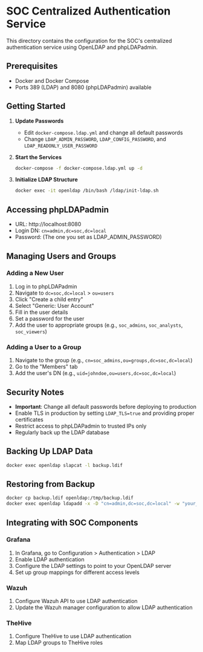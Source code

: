 # SOC Centralized Authentication Service

This directory contains the configuration for the SOC's centralized authentication service using OpenLDAP and phpLDAPadmin.

## Prerequisites

- Docker and Docker Compose
- Ports 389 (LDAP) and 8080 (phpLDAPadmin) available

## Getting Started

1. **Update Passwords**
   - Edit `docker-compose.ldap.yml` and change all default passwords
   - Change `LDAP_ADMIN_PASSWORD`, `LDAP_CONFIG_PASSWORD`, and `LDAP_READONLY_USER_PASSWORD`

2. **Start the Services**
   ```bash
   docker-compose -f docker-compose.ldap.yml up -d
   ```

3. **Initialize LDAP Structure**
   ```bash
   docker exec -it openldap /bin/bash /ldap/init-ldap.sh
   ```

## Accessing phpLDAPadmin

- URL: http://localhost:8080
- Login DN: `cn=admin,dc=soc,dc=local`
- Password: (The one you set as LDAP_ADMIN_PASSWORD)

## Managing Users and Groups

### Adding a New User

1. Log in to phpLDAPadmin
2. Navigate to `dc=soc,dc=local` > `ou=users`
3. Click "Create a child entry"
4. Select "Generic: User Account"
5. Fill in the user details
6. Set a password for the user
7. Add the user to appropriate groups (e.g., `soc_admins`, `soc_analysts`, `soc_viewers`)

### Adding a User to a Group

1. Navigate to the group (e.g., `cn=soc_admins,ou=groups,dc=soc,dc=local`)
2. Go to the "Members" tab
3. Add the user's DN (e.g., `uid=johndoe,ou=users,dc=soc,dc=local`)

## Security Notes

- **Important**: Change all default passwords before deploying to production
- Enable TLS in production by setting `LDAP_TLS=true` and providing proper certificates
- Restrict access to phpLDAPadmin to trusted IPs only
- Regularly back up the LDAP database

## Backing Up LDAP Data

```bash
docker exec openldap slapcat -l backup.ldif
```

## Restoring from Backup

```bash
docker cp backup.ldif openldap:/tmp/backup.ldif
docker exec openldap ldapadd -x -D "cn=admin,dc=soc,dc=local" -w "your_admin_password" -f /tmp/backup.ldif
```

## Integrating with SOC Components

### Grafana

1. In Grafana, go to Configuration > Authentication > LDAP
2. Enable LDAP authentication
3. Configure the LDAP settings to point to your OpenLDAP server
4. Set up group mappings for different access levels

### Wazuh

1. Configure Wazuh API to use LDAP authentication
2. Update the Wazuh manager configuration to allow LDAP authentication

### TheHive

1. Configure TheHive to use LDAP authentication
2. Map LDAP groups to TheHive roles
